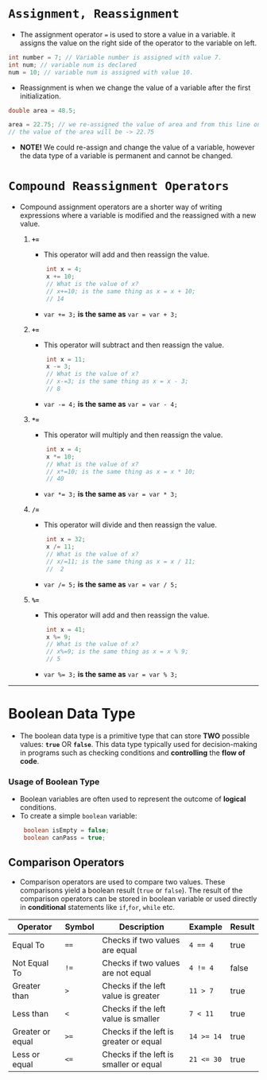 
# `Assignment, Reassignment`
- The assignment operator `=` is used to store a value in a variable. it assigns
the value on the right side of the operator to the variable on left.
```java
int number = 7; // Variable number is assigned with value 7.
int num; // variable num is declared
num = 10; // variable num is assigned with value 10.
```
- Reassignment is when we change the value of a variable after the 
first initialization.
```java
double area = 48.5;

area = 22.75; // we re-assigned the value of area and from this line on
// the value of the area will be -> 22.75
```
- **NOTE!** We could re-assign and change the value of a variable, however
the data type of a variable is permanent and cannot be changed.

# `Compound Reassignment Operators`
- Compound assignment operators are a shorter way of writing expressions 
where a variable is modified and the reassigned with a new value.
    1. **`+=`**
        - This operator will add and then reassign the value.
        ```java
            int x = 4;
            x += 10; 
            // What is the value of x? 
            // x+=10; is the same thing as x = x + 10;   
            // 14     
        ```
        - `var += 3;` **is the same as** `var = var + 3;`
    2. **`+=`**
        - This operator will subtract and then reassign the value.
        ```java
            int x = 11;
            x -= 3; 
            // What is the value of x? 
            // x-=3; is the same thing as x = x - 3;   
            // 8     
        ```
        - `var -= 4;` **is the same as** `var = var - 4;`

    3. **`*=`**
        - This operator will multiply and then reassign the value.
        ```java
            int x = 4;
            x *= 10; 
            // What is the value of x? 
            // x*=10; is the same thing as x = x * 10;   
            // 40     
        ```
        - `var *= 3;` **is the same as** `var = var * 3;`
    4. **`/=`**
        - This operator will divide and then reassign the value.
        ```java
            int x = 32;
            x /= 11; 
            // What is the value of x? 
            // x/=11; is the same thing as x = x / 11;   
            //  2    
        ```
        - `var /= 5;` **is the same as** `var = var / 5;`
       
    5. **`%=`**
        - This operator will add and then reassign the value.
        ```java
            int x = 41;
            x %= 9; 
            // What is the value of x? 
            // x%=9; is the same thing as x = x % 9;   
            // 5     
        ```
        - `var %= 3;` **is the same as** `var = var % 3;`
---

# Boolean Data Type
- The boolean data type is a primitive type that can store **TWO** possible values:
**`true`** OR **`false`**. This data type typically used for decision-making in 
programs such as checking conditions and **controlling** the **flow of code**.
### Usage of Boolean Type
- Boolean variables are often used to represent the outcome of **logical** conditions.
- To create a simple `boolean` variable:
    ```java
     boolean isEmpty = false;
     boolean canPass = true;
    ```
## Comparison Operators
* Comparison operators are used to compare two values. These comparisons yield
a boolean result (`true` or `false`). The result of the comparison operators can
be stored in boolean variable or used directly in **conditional** statements like
`if`,`for`, `while` etc.

|   Operator          | Symbol | Description                            | Example   | Result |
|---------------------|--------|----------------------------------------|-----------|--------|
| Equal To            | `==`   | Checks if two values are equal         | `4 == 4`  | true   |
| Not Equal To        | `!=`   | Checks if two values are not equal     | `4 != 4`  | false  |
| Greater than        | `>`    | Checks if the left value is greater    | `11 > 7`  | true   |
| Less than           | `<`    | Checks if the left value is smaller    | `7 < 11`  | true   |
| Greater or equal    | `>=`   | Checks if the left is greater or equal | `14 >= 14`| true   |
| Less or equal       | `<=`   | Checks if the left is smaller or equal | `21 <= 30`| true   |











